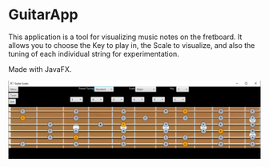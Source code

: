 # GuitarApp
This application is a tool for visualizing music notes on the fretboard. It allows you to choose the Key to play in, the Scale to visualize, and also the tuning of each individual string for experimentation.

Made with JavaFX.

<img src="/src/Application.png" alt=""/>
